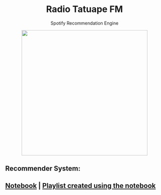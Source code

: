 <h1 align="center">Radio Tatuape FM</h1>
 <p align="center">Spotify Recommendation Engine 
	 </p>
<p align="center">
 <img src="https://ucalyptus.github.io/Spotify-Recommendation-Engine/spotify.gif" width=400>
</p>

## Recommender System:
## [Notebook](https://github.com/ucalyptus/Spotify-Recommendation-Engine/blob/master/Spotify_Recommendation_System_.ipynb) | [Playlist created using the notebook](https://open.spotify.com/playlist/2s8wPjY7YEBIh9vBwTZhkq)



